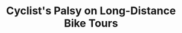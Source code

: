---
layout: community
category: community
title: "Cyclist's Palsy on Long-Distance Bike Tours"
description: "Anyone here deal with cyclist’s palsy? My hands went numb on day 2 and I’m trying to decide if I need to quit in order for them to improve.  I installed a handlebar extension . Raised it about 3 inches. Get padded gloves to start, but really put less weight on your palms for shorter time frames."
isTopLevel: false
isSingleLevel: false
isArticle: false
datePublished: 2022-07-17 06:22:00 +0300
dateModified: 2022-07-17 06:22:00 +0300
published: false
---